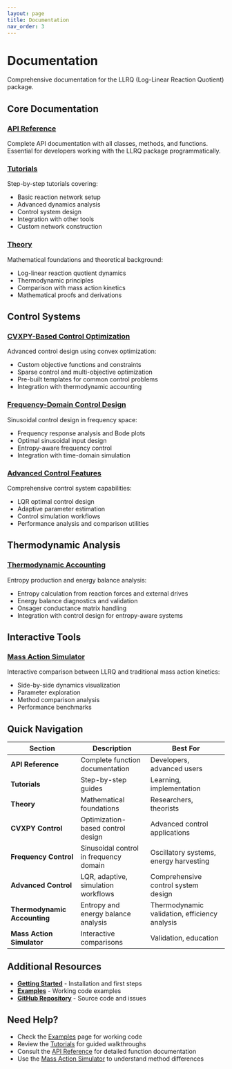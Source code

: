 ```yaml
---
layout: page
title: Documentation
nav_order: 3
---
```


# Documentation

Comprehensive documentation for the LLRQ (Log-Linear Reaction Quotient) package.

## Core Documentation

### [API Reference](api-reference.html)
Complete API documentation with all classes, methods, and functions. Essential for developers working with the LLRQ package programmatically.

### [Tutorials](tutorials.html)
Step-by-step tutorials covering:
- Basic reaction network setup
- Advanced dynamics analysis
- Control system design
- Integration with other tools
- Custom network construction

### [Theory](theory.html)
Mathematical foundations and theoretical background:
- Log-linear reaction quotient dynamics
- Thermodynamic principles
- Comparison with mass action kinetics
- Mathematical proofs and derivations

## Control Systems

### [CVXPY-Based Control Optimization](cvx-control.html)
Advanced control design using convex optimization:
- Custom objective functions and constraints
- Sparse control and multi-objective optimization
- Pre-built templates for common control problems
- Integration with thermodynamic accounting

### [Frequency-Domain Control Design](frequency-control.html)
Sinusoidal control design in frequency space:
- Frequency response analysis and Bode plots
- Optimal sinusoidal input design
- Entropy-aware frequency control
- Integration with time-domain simulation

### [Advanced Control Features](advanced-control.html)
Comprehensive control system capabilities:
- LQR optimal control design
- Adaptive parameter estimation
- Control simulation workflows
- Performance analysis and comparison utilities

## Thermodynamic Analysis

### [Thermodynamic Accounting](thermodynamics.html)
Entropy production and energy balance analysis:
- Entropy calculation from reaction forces and external drives
- Energy balance diagnostics and validation
- Onsager conductance matrix handling
- Integration with control design for entropy-aware systems

## Interactive Tools

### [Mass Action Simulator](mass-action-simulator.html)
Interactive comparison between LLRQ and traditional mass action kinetics:
- Side-by-side dynamics visualization
- Parameter exploration
- Method comparison analysis
- Performance benchmarks

## Quick Navigation

| Section | Description | Best For |
|---------|-------------|----------|
| **API Reference** | Complete function documentation | Developers, advanced users |
| **Tutorials** | Step-by-step guides | Learning, implementation |
| **Theory** | Mathematical foundations | Researchers, theorists |
| **CVXPY Control** | Optimization-based control design | Advanced control applications |
| **Frequency Control** | Sinusoidal control in frequency domain | Oscillatory systems, energy harvesting |
| **Advanced Control** | LQR, adaptive, simulation workflows | Comprehensive control system design |
| **Thermodynamic Accounting** | Entropy and energy balance analysis | Thermodynamic validation, efficiency analysis |
| **Mass Action Simulator** | Interactive comparisons | Validation, education |

## Additional Resources

- **[Getting Started](getting-started.html)** - Installation and first steps
- **[Examples](examples.html)** - Working code examples
- **[GitHub Repository](https://github.com/yourusername/llrq)** - Source code and issues

## Need Help?

- Check the [Examples](examples.html) page for working code
- Review the [Tutorials](tutorials.html) for guided walkthroughs
- Consult the [API Reference](api-reference.html) for detailed function documentation
- Use the [Mass Action Simulator](mass-action-simulator.html) to understand method differences
